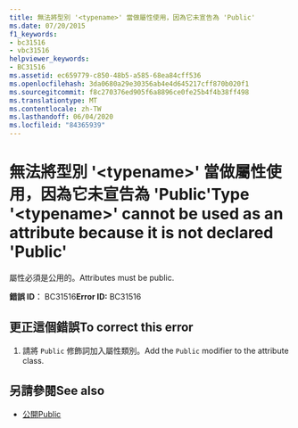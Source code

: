 ```yaml
---
title: 無法將型別 '<typename>' 當做屬性使用，因為它未宣告為 'Public'
ms.date: 07/20/2015
f1_keywords:
- bc31516
- vbc31516
helpviewer_keywords:
- BC31516
ms.assetid: ec659779-c850-48b5-a585-68ea84cff536
ms.openlocfilehash: 3da0680a29e30356ab4e4d645217cff870b020f1
ms.sourcegitcommit: f8c270376ed905f6a8896ce0fe25b4f4b38ff498
ms.translationtype: MT
ms.contentlocale: zh-TW
ms.lasthandoff: 06/04/2020
ms.locfileid: "84365939"
---
```

# <a name="type-typename-cannot-be-used-as-an-attribute-because-it-is-not-declared-public"></a><span data-ttu-id="2066c-102">無法將型別 '\<typename>' 當做屬性使用，因為它未宣告為 'Public'</span><span class="sxs-lookup"><span data-stu-id="2066c-102">Type '\<typename>' cannot be used as an attribute because it is not declared 'Public'</span></span>
<span data-ttu-id="2066c-103">屬性必須是公用的。</span><span class="sxs-lookup"><span data-stu-id="2066c-103">Attributes must be public.</span></span>  
  
 <span data-ttu-id="2066c-104">**錯誤 ID︰** BC31516</span><span class="sxs-lookup"><span data-stu-id="2066c-104">**Error ID:** BC31516</span></span>  
  
## <a name="to-correct-this-error"></a><span data-ttu-id="2066c-105">更正這個錯誤</span><span class="sxs-lookup"><span data-stu-id="2066c-105">To correct this error</span></span>  
  
1. <span data-ttu-id="2066c-106">請將 `Public` 修飾詞加入屬性類別。</span><span class="sxs-lookup"><span data-stu-id="2066c-106">Add the `Public` modifier to the attribute class.</span></span>  
  
## <a name="see-also"></a><span data-ttu-id="2066c-107">另請參閱</span><span class="sxs-lookup"><span data-stu-id="2066c-107">See also</span></span>

- [<span data-ttu-id="2066c-108">公開</span><span class="sxs-lookup"><span data-stu-id="2066c-108">Public</span></span>](../language-reference/modifiers/public.md)
